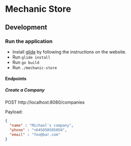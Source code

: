 # Mechanic Store

## Development

### Run the application

* Install [glide](https://github.com/Masterminds/glide) by following the instructions on the website.
* Run `glide install`
* Run `go build`
* Run `./mechanic-store`

#### Endpoints

##### Create a Company
POST http://localhost:8080/companies

Payload:
```JSON
{
  "name" : "Michael's company",
  "phone" : "+645050505050",
  "email" : "foo@bar.com"
}
```
